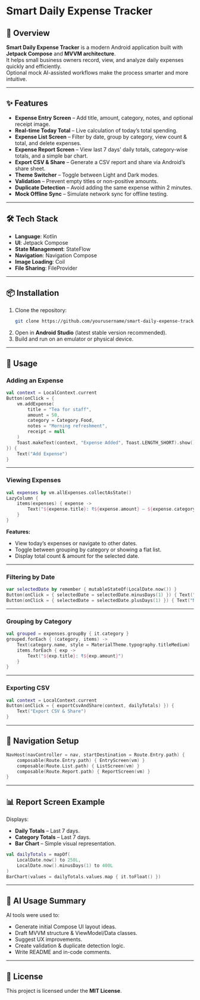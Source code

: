 # Smart Daily Expense Tracker

## 📌 Overview
**Smart Daily Expense Tracker** is a modern Android application built with **Jetpack Compose** and **MVVM architecture**.  
It helps small business owners record, view, and analyze daily expenses quickly and efficiently.  
Optional mock AI-assisted workflows make the process smarter and more intuitive.

---

## ✨ Features
- **Expense Entry Screen** – Add title, amount, category, notes, and optional receipt image.
- **Real-time Today Total** – Live calculation of today’s total spending.
- **Expense List Screen** – Filter by date, group by category, view count & total, and delete expenses.
- **Expense Report Screen** – View last 7 days' daily totals, category-wise totals, and a simple bar chart.
- **Export CSV & Share** – Generate a CSV report and share via Android’s share sheet.
- **Theme Switcher** – Toggle between Light and Dark modes.
- **Validation** – Prevent empty titles or non-positive amounts.
- **Duplicate Detection** – Avoid adding the same expense within 2 minutes.
- **Mock Offline Sync** – Simulate network sync for offline testing.

---

## 🛠 Tech Stack
- **Language**: Kotlin
- **UI**: Jetpack Compose
- **State Management**: StateFlow
- **Navigation**: Navigation Compose
- **Image Loading**: Coil
- **File Sharing**: FileProvider

---

## 📦 Installation
1. Clone the repository:
    ```bash
    git clone https://github.com/yourusername/smart-daily-expense-tracker.git
    ```
2. Open in **Android Studio** (latest stable version recommended).
3. Build and run on an emulator or physical device.

---

## 🚀 Usage

### **Adding an Expense**
```kotlin
val context = LocalContext.current
Button(onClick = {
    vm.addExpense(
        title = "Tea for staff",
        amount = 50,
        category = Category.Food,
        notes = "Morning refreshment",
        receipt = null
    )
    Toast.makeText(context, "Expense Added", Toast.LENGTH_SHORT).show()
}) {
    Text("Add Expense")
}
```

---

### **Viewing Expenses**
```kotlin
val expenses by vm.allExpenses.collectAsState()
LazyColumn {
    items(expenses) { expense ->
        Text("${expense.title}: ₹${expense.amount} — ${expense.category}")
    }
}
```

**Features:**
- View today’s expenses or navigate to other dates.
- Toggle between grouping by category or showing a flat list.
- Display total count & amount for the selected date.

---

### **Filtering by Date**
```kotlin
var selectedDate by remember { mutableStateOf(LocalDate.now()) }
Button(onClick = { selectedDate = selectedDate.minusDays(1) }) { Text("Previous") }
Button(onClick = { selectedDate = selectedDate.plusDays(1) }) { Text("Next") }
```

---

### **Grouping by Category**
```kotlin
val grouped = expenses.groupBy { it.category }
grouped.forEach { (category, items) ->
    Text(category.name, style = MaterialTheme.typography.titleMedium)
    items.forEach { exp ->
        Text("${exp.title}: ₹${exp.amount}")
    }
}
```

---

### **Exporting CSV**
```kotlin
val context = LocalContext.current
Button(onClick = { exportCsvAndShare(context, dailyTotals) }) {
    Text("Export CSV & Share")
}
```

---

## 🔀 Navigation Setup
```kotlin
NavHost(navController = nav, startDestination = Route.Entry.path) {
    composable(Route.Entry.path) { EntryScreen(vm) }
    composable(Route.List.path) { ListScreen(vm) }
    composable(Route.Report.path) { ReportScreen(vm) }
}
```

---

## 📊 Report Screen Example
Displays:
- **Daily Totals** – Last 7 days.
- **Category Totals** – Last 7 days.
- **Bar Chart** – Simple visual representation.

```kotlin
val dailyTotals = mapOf(
    LocalDate.now() to 250L,
    LocalDate.now().minusDays(1) to 400L
)
BarChart(values = dailyTotals.values.map { it.toFloat() })
```

---

## 🤖 AI Usage Summary
AI tools were used to:
- Generate initial Compose UI layout ideas.
- Draft MVVM structure & ViewModel/Data classes.
- Suggest UX improvements.
- Create validation & duplicate detection logic.
- Write README and in-code comments.

---

## 📄 License
This project is licensed under the **MIT License**.
